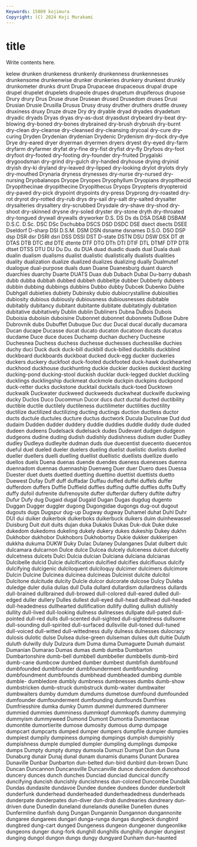 ```yaml
---
Keywords: 15089 kojimura
Copyright: (C) 2024 Koji Murakami
---
```


# title

Write contents here.



kelew drunken drunkeness drunkenly drunkenness drunkennesses drunkensome drunkenwise drunker drunkeries
drunkery drunkest drunkly drunkometer drunks drunt Drupa Drupaceae drupaceous drupal
drupe drupel drupelet drupelets drupeole drupes drupetum drupiferous drupose Drury
drury Drus Druse druse Drusean drused Drusedom druses Drusi Drusian
Drusie Drusilla Drusus Drusy drusy druther druthers druttle druxey druxiness
druxy Druze druze Dry dry dryable dryad dryades dryadetum dryadic
dryads Dryas dryas dry-as-dust dryasdust drybeard dry-beat dry-blowing dry-boned dry-bones
drybrained dry-brush drybrush dry-burnt dry-clean dry-cleanse dry-cleansed dry-cleansing drycoal dry-cure
dry-curing Dryden Drydenian drydenian Drydenic Drydenism dry-dock dry-dye Drye dry-eared
dryer dryerman dryermen dryers dryest dry-eyed dry-farm dryfarm dryfarmer dryfat
dry-fine dry-fist dryfist dry-fly Dryfoos dry-foot dryfoot dry-footed dry-footing dry-founder
dry-fruited Drygalski drygoodsman dry-grind dry-gulch dry-handed dryhouse drying dryinid dryish
dry-ki dryland dry-leaved dry-lipped dry-looking drylot drylots dryly dry-mouthed Drynaria
dryness drynesses dry-nurse dry-nursed dry-nursing Dryobalanops Dryope Dryopes Dryophyllum Dryopians
dryopithecid Dryopithecinae dryopithecine Dryopithecus Dryops Dryopteris dryopteroid dry-paved dry-pick drypoint
drypoints dry-press Dryprong dry-roasted dry-rot dryrot dry-rotted dry-rub drys dry-sail
dry-salt dry-salted drysalter drysalteries drysaltery dry-scrubbed Drysdale dry-shave dry-shod dry-shoot
dry-skinned drysne dry-soled dryster dry-stone dryth dry-throated dry-tongued drywall drywalls
dryworker D.S. DS Ds ds DSA DSAB DSBAM D.S.C. D.Sc.
DSC DSc Dschubba DSCS DSD DSDC DSE dsect dsects DSEE
Dseldorf D-sharp DSI D.S.M. DSM DSN dsname dsnames D.S.O. DSO
DSP dsp DSR dsr DSRI dsri DSS DSSI DST D-state
DSTN DSU DSW DSX DT dt DTAS DTB DTC dtd
DTE dtente DTF DTG DTh DTI DTIF DTL DTMF DTP
DTR dtset DTSS DTU DU Du Du. du DUA duad
duadic duads dual Duala duali dualin dualism dualisms dualist dualistic
dualistically dualists dualities duality dualization dualize dualized dualizes dualizing dually
Dualmutef dualogue dual-purpose duals duan Duane Duanesburg duant duarch duarchies
duarchy Duarte DUATS Duax dub Dubach Dubai Du-barry dubash dubb
dubba dubbah dubbed dubbeh dubbeltje dubber Dubberly dubbers dubbin dubbing
dubbings dubbins Dubbo dubby Dubcek Dubenko Dubhe Dubhgall dubieties dubiety
Dubinsky dubio dubiocrystalline dubiosities dubiosity dubious dubiously dubiousness dubiousnesses dubitable
dubitably dubitancy dubitant dubitante dubitate dubitatingly dubitation dubitative dubitatively Dublin
dublin Dubliners Dubna DuBois Dubois Duboisia duboisin duboisine Dubonnet dubonnet
dubonnets DuBose Dubre Dubrovnik dubs Dubuffet Dubuque Duc duc Ducal
ducal ducally ducamara Ducan ducape Ducasse ducat ducato ducaton ducatoon
ducats ducatus ducdame Duce duce duces Duchamp duchan duchery Duchesne
Duchesnea Duchess duchess duchesse duchesses duchesslike duchies duchy duci Duck
duck duck-bill duckbill duck-billed duckbills duckblind duckboard duckboards duckboat ducked
duck-egg ducker duckeries duckers duckery duckfoot duck-footed duckfooted duck-hawk duckhearted
duckhood duckhouse duckhunting duckie duckier duckies duckiest ducking ducking-pond ducking-stool
duckish ducklar duck-legged ducklet duckling ducklings ducklingship duckmeat duckmole duckpin
duckpins duckpond duck-retter ducks duckstone ducktail ducktails duck-toed Ducktown duckwalk
Duckwater duckweed duckweeds duckwheat duckwife duckwing ducky Duclos Duco Ducommun
Ducor ducs duct ductal ducted ductibility ductible ductile ductilely ductileness
ductilimeter ductilities ductility ductilize ductilized ductilizing ducting ductings duction ductless
ductor ducts ductule ductules ducture ductus ductwork Ducula Duculinae Dud
dud dudaim Dudden dudder duddery duddie duddies duddle duddy dude
duded dudeen dudeens Dudelsack dudelsack dudes Dudevant dudgen dudgeon dudgeons
dudine duding dudish dudishly dudishness dudism dudler Dudley dudley Dudleya
dudleyite dudman duds due duecentist duecento duecentos dueful duel dueled
dueler duelers dueling duelist duelistic duelists duelled dueller duellers duelli
duelling duellist duellistic duellists duellize duello duellos duels Duena duenas
duende duendes dueness duenesses duenna duennadom duennas duennaship Duenweg Duer
duer Duero dues Duessa Duester duet duets duetted duetting duettino
duettist duettists duetto Duewest Dufay Duff duff duffadar Duffau duffed
duffel duffels duffer dufferdom duffers Duffie Duffield duffies duffing duffle
duffles duffs Duffy duffy dufoil dufrenite dufrenoysite dufter dufterdar duftery
duftite duftry Dufur Dufy dug Dugaid dugal Dugald Dugan Dugas
dugdug dugento Duggan Dugger duggler dugong Dugongidae dugongs dug-out dugout
dugouts dugs Dugspur dug-up Dugway dugway Duhamel duhat Duhl Duhr
DUI dui duiker duikerbok duikerboks duikerbuck duikers duim duinhewassel Duisburg
Duit duit duits dujan duka Dukakis Dukas Duk-duk Duke duke
dukedom dukedoms dukeling dukely dukery dukes dukeship Dukey dukhn Dukhobor
dukhobor Dukhobors Dukhobortsy Dukie dukker dukkeripen dukkha dukuma DUKW Duky
Dulac Dulaney Dulanganes Dulat dulbert dulc dulcamara dulcarnon Dulce dulce
Dulcea dulcely dulceness dulcet dulcetly dulcetness dulcets Dulci Dulcia dulcian
Dulciana dulciana dulcianas Dulcibelle dulcid Dulcie dulcification dulcified dulcifies dulcifluous
dulcify dulcifying dulcigenic dulciloquent dulciloquy dulcimer dulcimers dulcimore Dulcin Dulcine
Dulcinea dulcinea dulcineas Dulcinist dulcite dulcitol Dulcitone dulcitude dulcity Dulcle
dulcor dulcorate dulcose Dulcy Duleba duledge duler dulia dulias dull
Dulla dullard dullardism dullardness dullards dull-brained dullbrained dull-browed dull-colored dull-eared
dulled dull-edged duller dullery Dulles dullest dull-eyed dull-head dullhead dull-headed
dull-headedness dullhearted dullification dullify dulling dullish dullishly dullity dull-lived dull-looking
dullness dullnesses dullpate dull-pated dull-pointed dull-red dulls dull-scented dull-sighted dull-sightedness
dullsome dull-sounding dull-spirited dull-surfaced dullsville dull-toned dull-tuned dull-voiced dull-witted dull-wittedness
dully dulness dulnesses dulocracy dulosis dulotic dulse Dulsea dulse-green dulseman
dulses dult dultie Duluth duluth dulwilly duly Dulzura dum Duma
duma Dumaguete Dumah dumaist Dumanian Dumarao Dumas dumas dumb dumba
Dumbarton Dumbartonshire dumb-bell dumbbell dumbbeller dumbbells dumb-bird dumb-cane dumbcow dumbed
dumber dumbest dumbfish dumbfound dumbfounded dumbfounder dumbfounderment dumbfounding dumbfoundment dumbfounds
dumbhead dumbheaded dumbing dumble dumble- dumbledore dumbly dumbness dumbnesses dumbs
dumb-show dumbstricken dumb-struck dumbstruck dumb-waiter dumbwaiter dumbwaiters dumby dumdum dumdums
dumetose dumfound dumfounded dumfounder dumfounderment dumfounding dumfounds Dumfries Dumfriesshire dumka
dumky Dumm dummel dummered dummerer dummied dummies dumminess dummkopf dummkopfs
dummy dummying dummyism dummyweed Dumond Dumont Dumontia Dumontiaceae dumontite dumortierite
dumose dumosity dumous dump dumpage dumpcart dumpcarts dumped dumper dumpers
dumpfile dumpier dumpies dumpiest dumpily dumpiness dumping dumpings dumpish dumpishly
dumpishness dumple dumpled dumpler dumpling dumplings dumpoke dumps Dumpty dumpty
dumpy dumsola Dumuzi Dumyat Dun dun Duna Dunaburg dunair Dunaj
dunal dunam dunamis dunams Dunant Dunarea Dunaville Dunbar Dunbarton dun-belted
dun-bird dunbird dun-brown Dunc Duncan Duncannon Duncansville Duncanville dunce duncedom
duncehood duncery dunces dunch dunches Dunciad dunciad duncical duncify duncifying
duncish duncishly duncishness dun-colored Duncombe Dundalk Dundas dundasite dundavoe Dundee
dundee dundees dunder dunderbolt dunderfunk dunderhead dunderheaded dunderheadedness dunderheads dunderpate
dunderpates dun-diver dun-drab dundrearies dundreary dun-driven dune Dunedin duneland dunelands
dunelike Dunellen dunes Dunfermline dunfish dung Dungan Dungannin Dungannon dungannonite
dungaree dungarees dungari dunga-runga dungas dungbeck dungbird dungbred dung-cart dunged
Dungeness dungeon dungeoner dungeonlike dungeons dunger dung-fork dunghill dunghills dunghilly
dungier dungiest dunging dungol dungon dungs dungy dungyard Dunham dun-haunted
